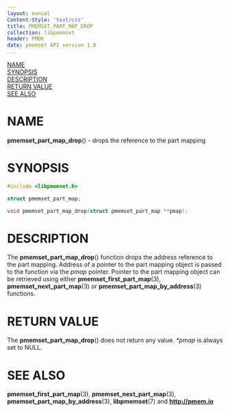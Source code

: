 ```yaml
---
layout: manual
Content-Style: 'text/css'
title: PMEMSET_PART_MAP_DROP
collection: libpmemset
header: PMDK
date: pmemset API version 1.0
...
```


[comment]: <> (SPDX-License-Identifier: BSD-3-Clause)
[comment]: <> (Copyright 2020, Intel Corporation)

[comment]: <> (pmemset_part_map_drop.3 -- man page for libpmemset pmemset_part_map_drop operation)

[NAME](#name)<br />
[SYNOPSIS](#synopsis)<br />
[DESCRIPTION](#description)<br />
[RETURN VALUE](#return-value)<br />
[SEE ALSO](#see-also)<br />

# NAME #

**pmemset_part_map_drop**() - drops the reference to the part mapping

# SYNOPSIS #

```c
#include <libpmemset.h>

struct pmemset_part_map;

void pmemset_part_map_drop(struct pmemset_part_map **pmap);
```

# DESCRIPTION #

The **pmemset_part_map_drop**() function drops the address reference to the part mapping.
Address of a pointer to the part mapping object is passed to the function via the *pmap* pointer.
Pointer to the part mapping object can be retrieved using either **pmemset_first_part_map**(3),
**pmemset_next_part_map**(3) or **pmemset_part_map_by_address**(3) functions.

# RETURN VALUE #

The **pmemset_part_map_drop**() does not return any value.
*\*pmap* is always set to NULL.

# SEE ALSO #

**pmemset_first_part_map**(3), **pmemset_next_part_map**(3),
**pmemset_part_map_by_address**(3),
**libpmemset**(7) and **<http://pmem.io>**
